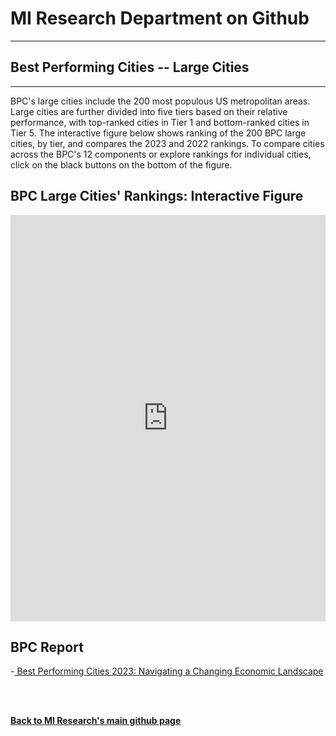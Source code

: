 <br><br>
<head>
 
<meta name="twitter:title" content="Best Performing Cities">

<meta property="og:title" content="Best Performing Cities">
<meta property="og:url" content="https://miresearch.github.io/Best-Performing-Cities/">

 </head>


<H1><b>MI Research Department on Github </b></H1>  <Hr>
<H2><b>Best Performing Cities -- Large Cities</b></H2>  <Hr>


BPC's large cities include the 200 most populous US metropolitan areas. Large cities are further divided into five tiers based on their relative performance, with top-ranked cities in Tier 1 and bottom-ranked cities in Tier 5. The interactive figure below shows ranking of the 200 BPC large cities, by tier, and compares the 2023 and 2022 rankings. To compare cities across the BPC's 12 components or explore rankings for individual cities, click on the black buttons on the bottom of the figure.

<H2> BPC Large Cities' Rankings: Interactive Figure </H2> 
 
 <iframe src="https://public.tableau.com/views/BPC-Large-v1/BPC-GainDrop-Large?:showVizHome=no&:embed=true"  width="100%" height="650" frameborder="0"></iframe>
  <Br>
 

  

<H2>BPC Report </H2>
-<a href="https://https://milkeninstitute.org/research-department" target="_blank"> Best Performing Cities 2023: Navigating a Changing Economic Landscape </a> <br>

<Br><Br>
  
<a href=" https://miresearch.github.io/About/" target="_blank"> <b>Back to MI Research's main github page</b>  </a>
<br>
<br>
<Bh>  
<br>
<br>
<Bh>



